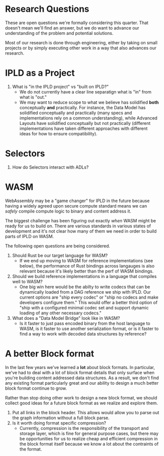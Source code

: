 # Research Questions

These are open questions we're formally considering this quarter. That doesn't mean we'll
find an answer, but we do want to advance our understanding of the problem and potential
solutions.

Most of our research is done through engineering, either by taking on small projects or by
simply executing other work in a way that also advances our research.

# IPLD as a Project

1. What is "in the IPLD project" vs "built on IPLD?"
   * We do not currently have a clear line separatign what is "in" from what is "out."
   * We may want to reduce scope to what we believe has solidified **both** conceptually
     **and** practically. For instance, the Data Model has solidified conceptually and practically
     (many specs and implementations rely on a common understanding), while Advanced Layouts have
     solidified conceptually but not practically (different implementations have taken different
     approaches with different ideas for how to ensure compatibility).

# Selectors

1. How do Selectors interact with ADLs?

# WASM

WebAssembly may be a "game changer" for IPLD in the future because having a widely agreed upon 
secure compute standard means we can *safely* compile compute logic to binary and content address it.

The biggest challenge has been figuring out exactly *when* WASM might be ready for us to build on. There
are various standards in various states of development and it's not clear how many of them we need in order
to build parts of IPLD on WASM.

The following open questions are being considered.

1. Should Rust be our target language for WASM?
   * If we end up moving to WASM for reference implementations (see below), the performance of Rust
     bindings across langauges is also relevant because it's likely better than the perf
     of WASM bindings.
2. Should we build reference implementations in a language that compiles well to WASM?
   * One big win here would be the abilty to write codecs that can be dynamically loaded
     from a DAG reference we ship with IPLD. Our current options are "ship every codec" or
     "ship no codecs and make developers configure them." This would offer a better third
     option of "ship with a configured minimal codec set and support dynamic loading of
     any other necessary codecs."
3. What does a "Data Model Bridge" look like in WASM?
   * Is it faster to just pass encoded binary from the host language to WASM, is it faster
     to use another serialization format, or is it faster to find a way to work with decoded
     data structures by reference?

# A better Block format

In the last few years we've learned a **lot** about block formats. In particular, we've had to deal with a lot
of block format details that only surface when you're building content addressed data structures. As a result,
we don't find any existing format particularly great and our ability to design a much better block format
continue to grow.

Rather than stop doing other work to design a new block format, we should collect good ideas for a future block
format as we realize and explore them.

1. Put all links in the block header. This allows would allow you to parse out the graph information without a full
   block parse.
2. Is it worth doing format specific compression?
   * Currently, compression is the responsibility of the transport and storage layer, which is fine for general
     purpose cases, but there may be opportunities for us to realize cheap and efficient compression in the block
     format itself because we know a lot about the contraints of the format.
